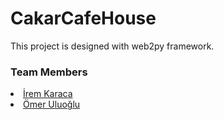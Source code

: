 # CakarCafeHouse
This project is designed with web2py framework. 

<h3> Team Members </h3>
<li><a href="https://github.com/iremkaraca">İrem Karaca</a></li>
<li><a href="https://github.com/omeruluoglu">Ömer Uluoğlu</a></li>


